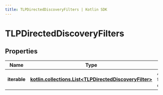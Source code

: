 ```yaml
---
title: TLPDirectedDiscoveryFilters | Kotlin SDK
---
```



# TLPDirectedDiscoveryFilters

## Properties
Name | Type | Description | Notes
------------ | ------------- | ------------- | -------------
**iterable** | [**kotlin.collections.List&lt;TLPDirectedDiscoveryFilter&gt;**](TLPDirectedDiscoveryFilter) | Array that contains filters like class/function/loop | 



